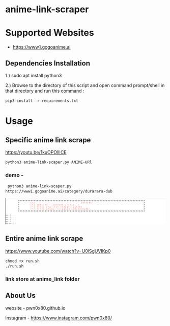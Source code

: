 # anime-link-scraper

# Supported Websites
- https://www1.gogoanime.ai

## Dependencies Installation
1.) sudo apt install python3

2.) Browse to the directory of this script and open command prompt/shell in that directory and run this command :
```
pip3 install -r requirements.txt
```

# Usage
## Specific anime link scrape
https://youtu.be/1kuOPOlIICE
```
python3 anime-link-scaper.py ANIME-URl

```

### demo -
```
 python3 anime-link-scaper.py https://www1.gogoanime.ai/category/durarara-dub

```
 ![89b0769a1d2c82722c676f938737dce9.png](_resources/713ae4b5a7394f809b8af02445d2283a.png)

## Entire anime link scrape
https://www.youtube.com/watch?v=U0iSgUVIKp0
```
chmod +x run.sh
./run.sh
```

### link store at anime_link folder

## About Us
website - pwn0x80.github.io

instagram -  https://www.instagram.com/pwn0x80/
